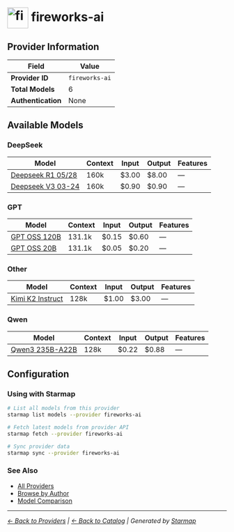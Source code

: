# <img src="https://raw.githubusercontent.com/agentstation/starmap/master/internal/embedded/catalog/providers/fireworks-ai/logo.svg" alt="fireworks-ai logo" width="48" height="48" style="vertical-align: middle;"> fireworks-ai
  
## Provider Information
  
| Field | Value |
|---------|---------|
| **Provider ID** | `fireworks-ai` |
| **Total Models** | 6 |
| **Authentication** | None |

  
## Available Models
  
### DeepSeek
  
| Model | Context | Input | Output | Features |
|---------|---------|---------|---------|---------|
| [Deepseek R1 05/28](./models/accounts-fireworks-models-deepseek-r1-0528.md) | 160k | $3.00 | $8.00 | — |
| [Deepseek V3 03-24](./models/accounts-fireworks-models-deepseek-v3-0324.md) | 160k | $0.90 | $0.90 | — |

  
### GPT
  
| Model | Context | Input | Output | Features |
|---------|---------|---------|---------|---------|
| [GPT OSS 120B](./models/accounts-fireworks-gpt-oss-120b.md) | 131.1k | $0.15 | $0.60 | — |
| [GPT OSS 20B](./models/accounts-fireworks-gpt-oss-20b.md) | 131.1k | $0.05 | $0.20 | — |

  
### Other
  
| Model | Context | Input | Output | Features |
|---------|---------|---------|---------|---------|
| [Kimi K2 Instruct](./models/accounts-fireworks-models-kimi-k2-instruct.md) | 128k | $1.00 | $3.00 | — |

  
### Qwen
  
| Model | Context | Input | Output | Features |
|---------|---------|---------|---------|---------|
| [Qwen3 235B-A22B](./models/accounts-fireworks-models-qwen3-235b-a22b.md) | 128k | $0.22 | $0.88 | — |

  
## Configuration
  
### Using with Starmap
  
```bash
# List all models from this provider
starmap list models --provider fireworks-ai

# Fetch latest models from provider API
starmap fetch --provider fireworks-ai

# Sync provider data
starmap sync --provider fireworks-ai
```
  
### See Also

- [All Providers](../)
- [Browse by Author](../../authors/)
- [Model Comparison](../../models/)


  
---
_[← Back to Providers](../) | [← Back to Catalog](../../) | Generated by [Starmap](https://github.com/agentstation/starmap)_
